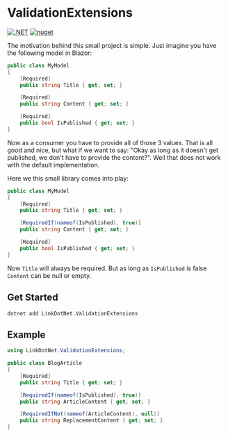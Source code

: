 # ValidationExtensions

[![.NET](https://github.com/linkdotnet/ValidationExtensions/actions/workflows/dotnet.yml/badge.svg)](https://github.com/linkdotnet/ValidationExtensions/actions/workflows/dotnet.yml)
[![nuget](https://img.shields.io/nuget/v/LinkDotNet.ValidationExtensions)](https://www.nuget.org/packages/LinkDotNet.ValidationExtensions)

The motivation behind this small project is simple. Just imagine you have the following model in Blazor:
```csharp
public class MyModel
{
    [Required]
    public string Title { get; set; }

    [Required]
    public string Content { get; set; }

    [Required]
    public bool IsPublished { get; set; }
}
```

Now as a consumer you have to provide all of those 3 values. That is all good and nice, but what if we want to say:
"Okay as long as it doesn't get published, we don't have to provide the content?". Well that does not work with the default implementation.

Here we this small library comes into play:
```csharp
public class MyModel
{
    [Required]
    public string Title { get; set; }

    [RequiredIf(nameof(IsPublished), true)]
    public string Content { get; set; }

    [Required]
    public bool IsPublished { get; set; }
}
```

Now `Title` will always be required. But as long as `IsPublished` is false `Content` can be null or empty.

## Get Started
```
dotnet add LinkDotNet.ValidationExtensions
```

## Example
```csharp
using LinkDotNet.ValidationExtensions;

public class BlogArticle
{
    [Required]
    public string Title { get; set; }

    [RequiredIf(nameof(IsPublished), true)]
    public string ArticleContent { get; set; }

    [RequiredIfNot(nameof(ArticleContent), null)]
    public string ReplacementContent { get; set; }
}
```